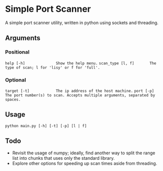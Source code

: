 # Simple Port Scanner
A simple port scanner utility, written in python using sockets and threading.

## Arguments
### Positional
`help [-h]              Show the help menu.`
`scan_type [l, f]       The type of scan; l for 'lisy' or f for 'full'.`
### Optional
`target [-t]            The ip address of the host machine.`
`port [-p]              The port number(s) to scan. Accepts multiple arguments, separated by spaces.`

## Usage
`python main.py [-h] [-t] [-p] [l | f]`

## Todo
- Revisit the usage of numpy; ideally, find another way to split the range list into chunks that uses only the standard
library.
- Explore other options for speeding up scan times aside from threading.